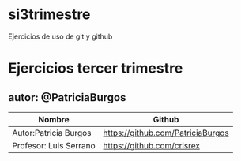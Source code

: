 # si3trimestre
Ejercicios de uso de git y github
# Ejercicios tercer trimestre 
## autor: @PatriciaBurgos

Nombre                 | Github
-----------------------|------------------
Autor:Patricia Burgos  | https://github.com/PatriciaBurgos
Profesor: Luis Serrano | https://github.com/crisrex
